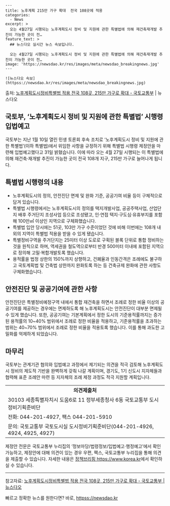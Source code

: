     ---
    title: 노후계획 215만 가구 확대  전국 108곳에 적용
    categories:
      - News
    excerpt: >
      오는 4월27일 시행되는 노후계획도시 정비 및 지원에 관한 특별법에 의해 재건축재개발 추진이 가능한 곳이 전…
    feature_text: >
      ## 뉴스다오 실시간 뉴스 속보입니다.
    
      오는 4월27일 시행되는 노후계획도시 정비 및 지원에 관한 특별법에 의해 재건축재개발 추진이 가능한 곳이 전…
    image: 'https://newsdao.kr/res/images/meta/newsdao_breakingnews.jpg'
    ---
    
    ![뉴스다오 속보](httpss://newsdao.kr/res/images/meta/newsdao_breakingnews.jpg)

<p>출처: <a href="httpss://newsdao.kr/3087" rel="dofollow">노후계획도시정비특별법 적용 전국 108곳, 215만 가구로 확대 - 국토교통부</a> | 뉴스다오</p>

<h2>국토부, ‘노후계획도시 정비 및 지원에 관한 특별법’ 시행령 입법예고</h2>

<p data-ke-size="size16">국토부는 지난 1월 10일 열린 민생 토론회 후속 조치로 ‘노후계획도시 정비 및 지원에 관한 특별법’(이하 특별법)에서 위임한 사항을 규정하기 위해 특별법 시행령 제정안을 마련해 입법예고했다고 31일 밝혔습니다. 이에 따라 오는 4월 27일 시행되는 이 특별법에 의해 재건축·재개발 추진이 가능한 곳이 전국 108개 지구, 215만 가구로 늘어나게 됩니다.</p>

<h2 data-ke-size="size26">특별법 시행령의 내용</h2>
<ul>
    <li>노후계획도시의 정의, 안전진단 면제 및 완화 기준, 공공기여 비율 등이 구체적으로 담겨 있습니다.</li>
    <li>특별법 시행령에서는 노후계획도시의 정의를 택지개발사업, 공공주택사업, 산업단지 배후 주거단지 조성사업 등으로 조성됐고, 인·연접 택지·구도심·유휴부지를 포함해 100만㎡ 이상인 지역으로 구체화했습니다.</li>
    <li>특별법 입안 당시에는 51곳, 103만 가구 수준이었던 것에 비해 이번에는 108개 내외의 지역이 특별법 적용을 받을 수 있게 됐습니다.</li>
    <li>특별정비구역을 주거단지는 25미터 이상 도로로 구획된 블록 단위로 통합 정비하는 것을 원칙으로 하며, 역세권을 철도역으로부터 반경 500미터 이내에 포함된 지역으로 정의해 고밀·복합개발토록 했습니다.</li>
    <li>용적률을 법정 상한의 150%까지 상향하고, 건폐율과 인동간격은 조례에도 불구하고 국토계획법 및 건축법 상한까지 완화토록 하는 등 건축규제 완화에 관한 사항도 구체화했습니다.</li>
</ul>

<h2 data-ke-size="size26">안전진단 및 공공기여에 관한 사항</h2>
<p data-ke-size="size16">안전진단은 특별정비예정구역 내에서 통합 재건축을 하면서 조례로 정한 비율 이상의 공공기여를 제공하는 경우에는 면제하도록 해 노후계획도시는 안전진단이 대부분 면제될 수 있게 했습니다. 또한, 공공기여는 기본계획에서 정한 도시의 기준용적률까지는 증가된 용적률의 10~40% 범위에서 조례로 정한 비율을 적용하고, 기준용적률을 초과하는 범위는 40~70% 범위에서 조례로 정한 비율을 적용토록 했습니다. 이를 통해 과도한 고밀화를 억제하게 되었습니다.</p>

<h2 data-ke-size="size26">마무리</h2>
<p data-ke-size="size16">국토부는 관계기관 협의와 입법예고 과정에서 제기되는 의견을 적극 검토해 노후계획도시 정비의 제도적 기반을 완벽하게 갖춰 나갈 계획이며, 경기도, 1기 신도시 지자체들과 협력해 표준 조례안 마련 등 지자체의 조례 제정 과정도 적극 지원할 계획입니다.</p>

<table>
    <tr>
        <td style="text-align: center; height: 17px;"><b>의견제출처</b></td>
    </tr>
    <tr>
        <td>30103 세종특별자치시 도움6로 11 정부세종청사 6동 국토교통부 도시정비기획준비단</td>
    </tr>
    <tr>
        <td>전화: 044-201-4927, 팩스 044-201-5910</td>
    </tr>
    <tr>
        <td>문의: 국토교통부 국토도시실 도시정비기획준비단(044-201-4926, 4924, 4925, 4927)</td>
    </tr>
</table>

<p data-ke-size="size16">제정안 전문은 국토교통부 누리집의 ‘정보마당/법령정보/입법예고·행정예고’에서 확인 가능하고, 제정안에 대해 의견이 있는 경우 우편, 팩스, 국토교통부 누리집을 통해 의견을 제출할 수 있습니다. 자세한 내용은 <a href="https://https://www.korea.kr">정책브리핑 https://www.korea.kr</a>에서 확인하실 수 있습니다.</p>

<hr>

<p data-ke-size="size16">참고자료: <a href="httpss://newsdao.kr/3087">노후계획도시정비특별법 적용 전국 108곳, 215만 가구로 확대 - 국토교통부 | 뉴스다오</a></p> 

빠르고 정확한 뉴스를 원한다면? 바로, <a href="httpss://newsdao.kr" rel="dofollow">httpss://newsdao.kr</a>


    